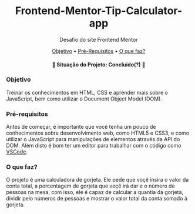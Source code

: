 <h1 align="center">
  Frontend-Mentor-Tip-Calculator-app
</h1>
<p align="center">Desafio do site Frontend Mentor</p>

<p align="center">
 <a href="#objetivo">Objetivo</a> •
 <a href="#requisitos">Pré-Requísitos</a> • 
 <a href="#tecnologias">O que faz?</a>
</p>

<h4 align="center"> 
    👾 Situação do Projeto: Concluído(?) 👾
</h4>

### Objetivo
<p id="objetivo">Treinar os conhecimentos em HTML, CSS e aprender mais sobre o JavaScript, bem como utilizar o Document Object Model (DOM).
<br/></p>
  
### Pré-requisitos

Antes de começar, é importante que você tenha um pouco de conhecimentos sobre desenvolvimento web, como HTML5 e CSS3, e como utilizar o JavaScript para manipulações de elementos através da API do DOM.
Além disto é bom ter um editor para trabalhar com o código como [VSCode](https://code.visualstudio.com/).

### O que faz?

O projeto é uma calculadora de gorjeta.
Ele pede que voçê insira o valor da conta total, a porcentagem de gorjeta que voçê irá dar e o número de pessoas na mesa, com isso, ele é capaz de calcular a quantia da gorjeta, dividir pelo números de pessoas e mostrar o valor total da conta somado à gorjeta.
